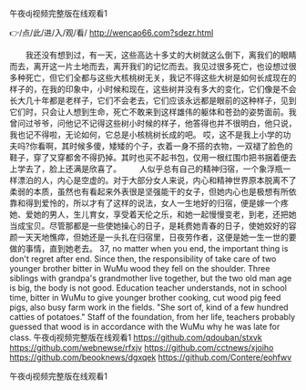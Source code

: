 
午夜dj视频完整版在线观看1




👉/点/此/进/入/观/看/ http://wencao66.com?sdezr.html




　　我还没有想到过，有一天，这些高达十多丈的大树就这么倒下，离我们的眼睛而去，离开这一片土地而去，离开我们的记忆而去。我见过很多死亡，也设想过很多种死亡，但它们全都与这些大核桃树无关，我记不得这些大树是如何长成现在的样子的，在我的印象中，小时候和现在，这些树并没有多大的变化，它们像是不会长大几十年都是老样子，它们不会老去，它们应该永远都是眼前的这种样子，见到它们时，只会让人想到生命，死亡不敢来到这样雄伟的躯体和苍劲的姿势面前。我曾问过爷爷，问他记不记得这些树小时候的样子，他答得也并不很明白，他只说，我也记不得啦，无论如何，它总是小核桃树长成的吧。
哎，这不是我上小学的功夫吗?你看啊，其时候多傻，矮矮的个子，衣着一身不搭的衣物，一双褪了脸色的鞋子，穿了又穿都舍不得扔掉。其时也买不起书包，仅用一根红围巾把书捆着便去上学去了，脸上还满是欣喜了。
　　人似乎总有自己的精神归宿，一个象浮瓶一样漂泊的人，内心是空虚的。对于大部分女人来说，内心和精神世界原本脱离不了柔弱的本质，虽然也有看起来外表很是坚强能干的女子，但她内心也是极想有所依靠和得到爱怜的，所以才有了这样的说法，女人一生地好的归宿，便是嫁一个疼她、爱她的男人，生儿育女，享受着天伦之乐，和她一起慢慢变老，到老，还把她当成宝贝。尽管那都是一些使她操心的日子，是耗费她青春的日子，使她姣好的容颜一天天地憔瘁，但她还是一头扎在归宿里，日夜劳作者，这便是她一生一世的要做的事情，直到她老去。
37, no matter when you end, the important thing is don't regret after end.
Since then, the responsibility of take care of two younger brother bitter in WuMu wood they fell on the shoulder.
Three siblings with grandpa's grandmother live together, but the two old man age is big, the body is not good.
Education teacher understands, not in school time, bitter in WuMu to give younger brother cooking, cut wood pig feed pigs, also busy farm work in the fields.
"She sort of, kind of a few hundred catties of potatoes."
Staff of the foundation, from her life, teachers probably guessed that wood is in accordance with the WuMu why he was late for class.
午夜dj视频完整版在线观看1 https://github.com/qdouban/stxvk
https://github.com/webnewse/rfxjv
https://github.com/cctnews/xjoiho
https://github.com/beooknews/dgxqek
https://github.com/Contere/eohfwv





午夜dj视频完整版在线观看1
